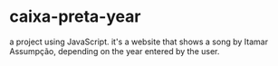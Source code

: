 # caixa-preta-year
a project using JavaScript. it's a website that shows a song by Itamar Assumpção, depending on the year entered by the user.
